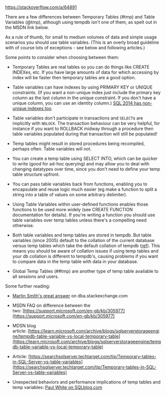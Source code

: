 https://stackoverflow.com/a/64891

There are a few differences between Temporary Tables (#tmp) and Table Variables (@tmp), although using tempdb isn't one of them, as spelt out in the MSDN link below.

As a rule of thumb, for small to medium volumes of data and simple usage scenarios you should use table variables. (This is an overly broad guideline with of course lots of exceptions - see below and following articles.)

Some points to consider when choosing between them:

- Temporary Tables are real tables so you can do things like CREATE INDEXes, etc. If you have large amounts of data for which accessing by index will be faster then temporary tables are a good option.
    
- Table variables can have indexes by using PRIMARY KEY or UNIQUE constraints. (If you want a non-unique index just include the primary key column as the last column in the unique constraint. If you don't have a unique column, you can use an identity column.) [SQL 2014 has non-unique indexes too](https://stackoverflow.com/questions/886050/sql-server-creating-an-index-on-a-table-variable/17385085#17385085).
    
- Table variables don't participate in transactions and `SELECT`s are implicitly with `NOLOCK`. The transaction behaviour can be very helpful, for instance if you want to ROLLBACK midway through a procedure then table variables populated during that transaction will still be populated!
    
- Temp tables might result in stored procedures being recompiled, perhaps often. Table variables will not.
    
- You can create a temp table using SELECT INTO, which can be quicker to write (good for ad-hoc querying) and may allow you to deal with changing datatypes over time, since you don't need to define your temp table structure upfront.
    
- You can pass table variables back from functions, enabling you to encapsulate and reuse logic much easier (eg make a function to split a string into a table of values on some arbitrary delimiter).
    
- Using Table Variables within user-defined functions enables those functions to be used more widely (see CREATE FUNCTION documentation for details). If you're writing a function you should use table variables over temp tables unless there's a compelling need otherwise.
    
- Both table variables and temp tables are stored in tempdb. But table variables (since 2005) default to the collation of the current database versus temp tables which take the default collation of tempdb ([ref](https://learn.microsoft.com/sql/t-sql/language-elements/declare-local-variable-transact-sql)). This means you should be aware of collation issues if using temp tables and your db collation is different to tempdb's, causing problems if you want to compare data in the temp table with data in your database.
    
- Global Temp Tables (##tmp) are another type of temp table available to all sessions and users.
    

Some further reading:

- [Martin Smith's great answer](https://dba.stackexchange.com/a/16386) on dba.stackexchange.com
    
- MSDN FAQ on difference between the two: [https://support.microsoft.com/en-gb/kb/305977](https://support.microsoft.com/en-gb/kb/305977)
    
- MDSN blog article: [https://learn.microsoft.com/archive/blogs/sqlserverstorageengine/tempdb-table-variable-vs-local-temporary-table](https://learn.microsoft.com/archive/blogs/sqlserverstorageengine/tempdb-table-variable-vs-local-temporary-table)
    
- Article: [https://searchsqlserver.techtarget.com/tip/Temporary-tables-in-SQL-Server-vs-table-variables](https://searchsqlserver.techtarget.com/tip/Temporary-tables-in-SQL-Server-vs-table-variables)
    
- Unexpected behaviors and performance implications of temp tables and temp variables: [Paul White on SQLblog.com](https://sql.kiwi/2012/08/temporary-tables-in-stored-procedures.html)